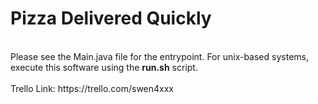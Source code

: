 <h1>Pizza Delivered Quickly</h1>
<br>
Please see the Main.java file for the entrypoint. For unix-based systems, execute this software using the <b>run.sh</b> script.
<br>
<br>
Trello Link:
https://trello.com/swen4xxx
